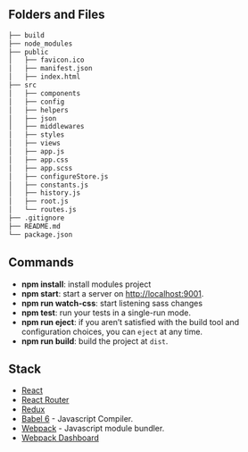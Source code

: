## Folders and Files

```sh
├── build
├── node_modules
├── public
│	├── favicon.ico
│	├── manifest.json
│	├── index.html
├── src
│   ├── components
│   ├── config
│   ├── helpers
│   ├── json
│	├── middlewares
│   ├── styles
│   ├── views
│   ├── app.js
│	├── app.css
│	├── app.scss
│   ├── configureStore.js
│   ├── constants.js
│   ├── history.js
│   ├── root.js
│   └── routes.js
├── .gitignore
├── README.md
└── package.json
```

## Commands

* **npm install**: install modules project
* **npm start**: start a server on [http://localhost:9001](http://localhost:9001).
* **npm run watch-css**: start listening sass changes
* **npm test**: run your tests in a single-run mode.
* **npm run eject**: if you aren’t satisfied with the build tool and configuration choices, you can `eject` at any time.
* **npm run build**: build the project at `dist`.

## Stack

- [React](https://facebook.github.io/react/)
- [React Router](https://github.com/ReactTraining/react-router)
- [Redux](http://redux.js.org/docs/introduction/)
- [Babel 6](https://babeljs.io/) - Javascript Compiler.
- [Webpack](https://webpack.github.io/) - Javascript module bundler.
- [Webpack Dashboard](https://github.com/FormidableLabs/webpack-dashboard)

